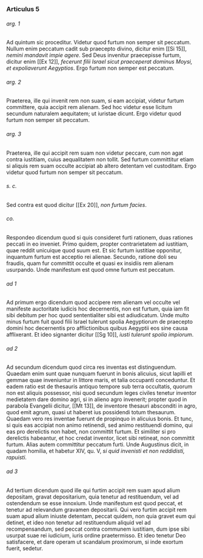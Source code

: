 ### Articulus 5

###### arg. 1
Ad quintum sic proceditur. Videtur quod furtum non semper sit peccatum. Nullum enim peccatum cadit sub praecepto divino, dicitur enim [[Si 15]], *nemini mandavit impie agere*. Sed Deus invenitur praecepisse furtum, dicitur enim [[Ex 12]], *fecerunt filii Israel sicut praeceperat dominus Moysi, et expoliaverunt Aegyptios*. Ergo furtum non semper est peccatum.

###### arg. 2
Praeterea, ille qui invenit rem non suam, si eam accipiat, videtur furtum committere, quia accipit rem alienam. Sed hoc videtur esse licitum secundum naturalem aequitatem; ut iuristae dicunt. Ergo videtur quod furtum non semper sit peccatum.

###### arg. 3
Praeterea, ille qui accipit rem suam non videtur peccare, cum non agat contra iustitiam, cuius aequalitatem non tollit. Sed furtum committitur etiam si aliquis rem suam occulte accipiat ab altero detentam vel custoditam. Ergo videtur quod furtum non semper sit peccatum.

###### s. c.
Sed contra est quod dicitur [[Ex 20]], *non furtum facies*.

###### co.
Respondeo dicendum quod si quis consideret furti rationem, duas rationes peccati in eo inveniet. Primo quidem, propter contrarietatem ad iustitiam, quae reddit unicuique quod suum est. Et sic furtum iustitiae opponitur, inquantum furtum est acceptio rei alienae. Secundo, ratione doli seu fraudis, quam fur committit occulte et quasi ex insidiis rem alienam usurpando. Unde manifestum est quod omne furtum est peccatum.

###### ad 1
Ad primum ergo dicendum quod accipere rem alienam vel occulte vel manifeste auctoritate iudicis hoc decernentis, non est furtum, quia iam fit sibi debitum per hoc quod sententialiter sibi est adiudicatum. Unde multo minus furtum fuit quod filii Israel tulerunt spolia Aegyptiorum de praecepto domini hoc decernentis pro afflictionibus quibus Aegyptii eos sine causa afflixerant. Et ideo signanter dicitur [[Sg 10]], *iusti tulerunt spolia impiorum*.

###### ad 2
Ad secundum dicendum quod circa res inventas est distinguendum. Quaedam enim sunt quae nunquam fuerunt in bonis alicuius, sicut lapilli et gemmae quae inveniuntur in littore maris, et talia occupanti conceduntur. Et eadem ratio est de thesauris antiquo tempore sub terra occultatis, quorum non est aliquis possessor, nisi quod secundum leges civiles tenetur inventor medietatem dare domino agri, si in alieno agro invenerit; propter quod in parabola Evangelii dicitur, [[Mt 13]], de inventore thesauri absconditi in agro, quod emit agrum, quasi ut haberet ius possidendi totum thesaurum. Quaedam vero res inventae fuerunt de propinquo in alicuius bonis. Et tunc, si quis eas accipiat non animo retinendi, sed animo restituendi domino, qui eas pro derelictis non habet, non committit furtum. Et similiter si pro derelictis habeantur, et hoc credat inventor, licet sibi retineat, non committit furtum. Alias autem committitur peccatum furti. Unde Augustinus dicit, in quadam homilia, et habetur XIV, qu. V, *si quid invenisti et non reddidisti, rapuisti*.

###### ad 3
Ad tertium dicendum quod ille qui furtim accipit rem suam apud alium depositam, gravat depositarium, quia tenetur ad restituendum, vel ad ostendendum se esse innoxium. Unde manifestum est quod peccat, et tenetur ad relevandum gravamen depositarii. Qui vero furtim accipit rem suam apud alium iniuste detentam, peccat quidem, non quia gravet eum qui detinet, et ideo non tenetur ad restituendum aliquid vel ad recompensandum, sed peccat contra communem iustitiam, dum ipse sibi usurpat suae rei iudicium, iuris ordine praetermisso. Et ideo tenetur Deo satisfacere, et dare operam ut scandalum proximorum, si inde exortum fuerit, sedetur.

